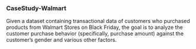 ### CaseStudy-Walmart
Given a dataset containing transactional data of customers who purchased products from Walmart Stores on Black Friday, the goal is to analyze the customer purchase behavior (specifically, purchase amount) against the customer’s gender and various other factors.
